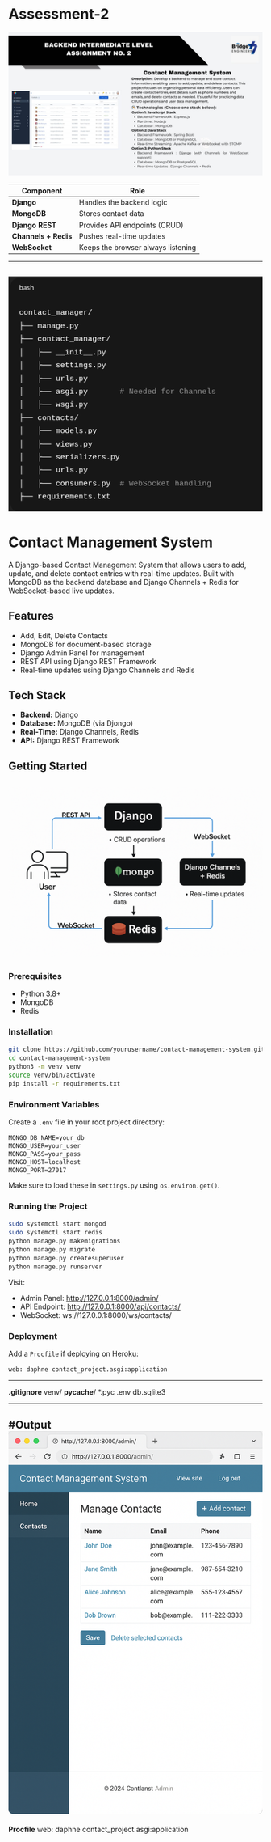# Assessment-2


![Question](1.jpeg)


| Component            | Role                               |
| -------------------- | ---------------------------------- |
| **Django**           | Handles the backend logic          |
| **MongoDB**          | Stores contact data                |
| **Django REST**      | Provides API endpoints (CRUD)      |
| **Channels + Redis** | Pushes real-time updates           |
| **WebSocket**        | Keeps the browser always listening |

---
![structure](gitpic/aa.png)
---
# Contact Management System

A Django-based Contact Management System that allows users to add, update, and delete contact entries with real-time updates. Built with MongoDB as the backend database and Django Channels + Redis for WebSocket-based live updates.

## Features
- Add, Edit, Delete Contacts
- MongoDB for document-based storage
- Django Admin Panel for management
- REST API using Django REST Framework
- Real-time updates using Django Channels and Redis

## Tech Stack
- **Backend:** Django
- **Database:** MongoDB (via Djongo)
- **Real-Time:** Django Channels, Redis
- **API:** Django REST Framework

## Getting Started
![summery](gitpic/14a6327a-ba95-4f23-a8b8-a4da01f8da7d.png)
---
### Prerequisites
- Python 3.8+
- MongoDB
- Redis

### Installation
```bash
git clone https://github.com/yourusername/contact-management-system.git
cd contact-management-system
python3 -m venv venv
source venv/bin/activate
pip install -r requirements.txt
```

### Environment Variables
Create a `.env` file in your root project directory:
```
MONGO_DB_NAME=your_db
MONGO_USER=your_user
MONGO_PASS=your_pass
MONGO_HOST=localhost
MONGO_PORT=27017
```
Make sure to load these in `settings.py` using `os.environ.get()`.

### Running the Project
```bash
sudo systemctl start mongod
sudo systemctl start redis
python manage.py makemigrations
python manage.py migrate
python manage.py createsuperuser
python manage.py runserver
```

Visit:
- Admin Panel: http://127.0.0.1:8000/admin/
- API Endpoint: http://127.0.0.1:8000/api/contacts/
- WebSocket: ws://127.0.0.1:8000/ws/contacts/

### Deployment
Add a `Procfile` if deploying on Heroku:
```
web: daphne contact_project.asgi:application
```

---
**.gitignore**
venv/
__pycache__/
*.pyc
.env
db.sqlite3

---
#Output
![solution](gitpic/3d8945e7-559a-4f92-94db-16a1db0553b8.png)
---

**Procfile**
web: daphne contact_project.asgi:application
